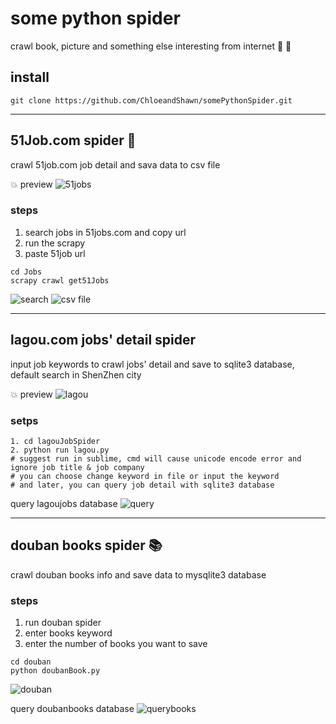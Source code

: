 # some python spider
crawl book, picture and something else interesting from internet :see_no_evil:  :notebook_with_decorative_cover:

## install

 ``` 
 git clone https://github.com/ChloeandShawn/somePythonSpider.git
 ```
------
 ## 51Job.com spider :office:
 crawl 51job.com job detail and sava data to csv file
 
 :boom: preview
 ![51jobs](https://github.com/ChloeandShawn/somePythonSpider/raw/master/demo/51jobs.png)

 ### steps
 1. search jobs in 51jobs.com and copy url
 2. run the scrapy
 3. paste 51job url
  
 ```
 cd Jobs
 scrapy crawl get51Jobs
 ```
 ![search](https://github.com/ChloeandShawn/somePythonScrapy/blob/master/demo/search.gif)
 ![csv file](https://github.com/ChloeandShawn/somePythonScrapy/blob/master/demo/data.gif)
 
 ------
 ## lagou.com jobs' detail spider
 input job keywords to crawl jobs' detail and save to sqlite3 database, default search in ShenZhen city
 
 :boom: preview 
 ![lagou](https://github.com/ChloeandShawn/somePythonSpider/blob/master/demo/lagou.png)
 
 ### setps
 ```
 1. cd lagouJobSpider
 2. python run lagou.py 
 # suggest run in sublime, cmd will cause unicode encode error and ignore job title & job company 
 # you can choose change keyword in file or input the keyword
 # and later, you can query job detail with sqlite3 database
 ```
 query lagoujobs database
 ![query](https://github.com/ChloeandShawn/somePythonSpider/blob/master/demo/query.png)
 
 ------
 ## douban books spider :books:
 crawl douban books info and save data to mysqlite3 database
 
 ### steps
 1. run douban spider
 2. enter books keyword
 3. enter the number of books you want to save
 
 ```
 cd douban
 python doubanBook.py
 ```
 ![douban](https://github.com/ChloeandShawn/somePythonScrapy/blob/master/demo/douban.gif)
 
 query doubanbooks database
 ![querybooks](https://github.com/ChloeandShawn/somePythonSpider/raw/master/demo/querybooks.png)
